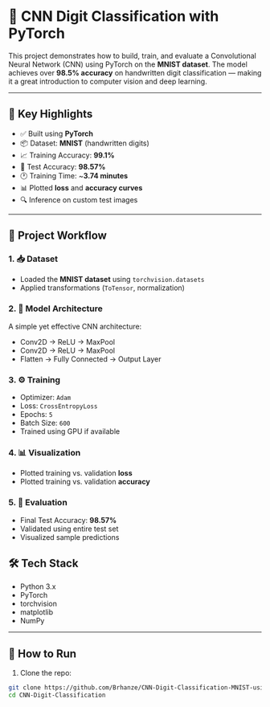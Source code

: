 # 🧠 CNN Digit Classification with PyTorch

This project demonstrates how to build, train, and evaluate a Convolutional Neural Network (CNN) using PyTorch on the **MNIST dataset**. The model achieves over **98.5% accuracy** on handwritten digit classification — making it a great introduction to computer vision and deep learning.

---

## 📌 Key Highlights

- ✅ Built using **PyTorch**
- 📦 Dataset: **MNIST** (handwritten digits)
- 📈 Training Accuracy: **99.1%**
- 🧪 Test Accuracy: **98.57%**
- 🕐 Training Time: ~**3.74 minutes**
- 📊 Plotted **loss** and **accuracy curves**
- 🔍 Inference on custom test images

---

## 🧠 Project Workflow

### 1. 📥 Dataset
- Loaded the **MNIST dataset** using `torchvision.datasets`
- Applied transformations (`ToTensor`, normalization)

### 2. 🧱 Model Architecture
A simple yet effective CNN architecture:
- Conv2D → ReLU → MaxPool
- Conv2D → ReLU → MaxPool
- Flatten → Fully Connected → Output Layer

### 3. ⚙️ Training
- Optimizer: `Adam`
- Loss: `CrossEntropyLoss`
- Epochs: `5`
- Batch Size: `600`
- Trained using GPU if available

### 4. 📊 Visualization
- Plotted training vs. validation **loss**
- Plotted training vs. validation **accuracy**



### 5. 📌 Evaluation
- Final Test Accuracy: **98.57%**
- Validated using entire test set
- Visualized sample predictions




## 🛠️ Tech Stack

- Python 3.x
- PyTorch
- torchvision
- matplotlib
- NumPy

---

## 🧪 How to Run

1. Clone the repo:

```bash
git clone https://github.com/Brhanze/CNN-Digit-Classification-MNIST-using-Pytorch/blob/main/CNN.ipynb/CNN-Digit-Classification.git
cd CNN-Digit-Classification
